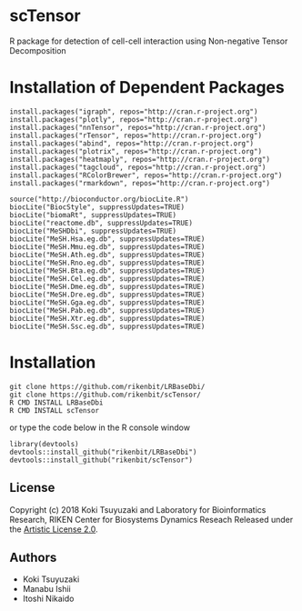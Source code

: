 # scTensor
 R package for detection of cell-cell interaction using Non-negative Tensor Decomposition


Installation of Dependent Packages
======
~~~~
install.packages("igraph", repos="http://cran.r-project.org")
install.packages("plotly", repos="http://cran.r-project.org")
install.packages("nnTensor", repos="http://cran.r-project.org")
install.packages("rTensor", repos="http://cran.r-project.org")
install.packages("abind", repos="http://cran.r-project.org")
install.packages("plotrix", repos="http://cran.r-project.org")
install.packages("heatmaply", repos="http://cran.r-project.org")
install.packages("tagcloud", repos="http://cran.r-project.org")
install.packages("RColorBrewer", repos="http://cran.r-project.org")
install.packages("rmarkdown", repos="http://cran.r-project.org")

source("http://bioconductor.org/biocLite.R")
biocLite("BiocStyle", suppressUpdates=TRUE)
biocLite("biomaRt", suppressUpdates=TRUE)
biocLite("reactome.db", suppressUpdates=TRUE)
biocLite("MeSHDbi", suppressUpdates=TRUE)
biocLite("MeSH.Hsa.eg.db", suppressUpdates=TRUE)
biocLite("MeSH.Mmu.eg.db", suppressUpdates=TRUE)
biocLite("MeSH.Ath.eg.db", suppressUpdates=TRUE)
biocLite("MeSH.Rno.eg.db", suppressUpdates=TRUE)
biocLite("MeSH.Bta.eg.db", suppressUpdates=TRUE)
biocLite("MeSH.Cel.eg.db", suppressUpdates=TRUE)
biocLite("MeSH.Dme.eg.db", suppressUpdates=TRUE)
biocLite("MeSH.Dre.eg.db", suppressUpdates=TRUE)
biocLite("MeSH.Gga.eg.db", suppressUpdates=TRUE)
biocLite("MeSH.Pab.eg.db", suppressUpdates=TRUE)
biocLite("MeSH.Xtr.eg.db", suppressUpdates=TRUE)
biocLite("MeSH.Ssc.eg.db", suppressUpdates=TRUE)
~~~~

Installation
======
~~~~
git clone https://github.com/rikenbit/LRBaseDbi/
git clone https://github.com/rikenbit/scTensor/
R CMD INSTALL LRBaseDbi
R CMD INSTALL scTensor
~~~~
or type the code below in the R console window
~~~~
library(devtools)
devtools::install_github("rikenbit/LRBaseDbi")
devtools::install_github("rikenbit/scTensor")
~~~~

## License
Copyright (c) 2018 Koki Tsuyuzaki and Laboratory for Bioinformatics Research, RIKEN Center for Biosystems Dynamics Reseach
Released under the [Artistic License 2.0](http://www.perlfoundation.org/artistic_license_2_0).

## Authors
- Koki Tsuyuzaki
- Manabu Ishii
- Itoshi Nikaido
